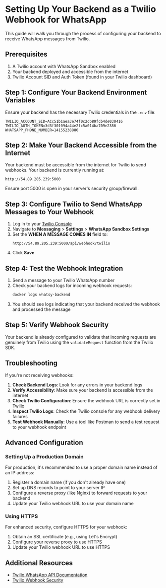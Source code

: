 # Setting Up Your Backend as a Twilio Webhook for WhatsApp

This guide will walk you through the process of configuring your backend to receive WhatsApp messages from Twilio.

## Prerequisites

1. A Twilio account with WhatsApp Sandbox enabled
2. Your backend deployed and accessible from the internet
3. Twilio Account SID and Auth Token (found in your Twilio dashboard)

## Step 1: Configure Your Backend Environment Variables

Ensure your backend has the necessary Twilio credentials in the `.env` file:

```
TWILIO_ACCOUNT_SID=ACc51b1aea3e74f0c2cb89fcb4de030416
TWILIO_AUTH_TOKEN=3d3f301094a44e2fc5a014ba709e2386
WHATSAPP_PHONE_NUMBER=14155238886
```

## Step 2: Make Your Backend Accessible from the Internet

Your backend must be accessible from the internet for Twilio to send webhooks. Your backend is currently running at:

```
http://54.89.205.239:5000
```

Ensure port 5000 is open in your server's security group/firewall.

## Step 3: Configure Twilio to Send WhatsApp Messages to Your Webhook

1. Log in to your [Twilio Console](https://www.twilio.com/console)
2. Navigate to **Messaging** > **Settings** > **WhatsApp Sandbox Settings**
3. Set the **WHEN A MESSAGE COMES IN** field to:
   ```
   http://54.89.205.239:5000/api/webhook/twilio
   ```
4. Click **Save**

## Step 4: Test the Webhook Integration

1. Send a message to your Twilio WhatsApp number
2. Check your backend logs for incoming webhook requests:
   ```bash
   docker logs whatsy-backend
   ```
3. You should see logs indicating that your backend received the webhook and processed the message

## Step 5: Verify Webhook Security

Your backend is already configured to validate that incoming requests are genuinely from Twilio using the `validateRequest` function from the Twilio SDK.

## Troubleshooting

If you're not receiving webhooks:

1. **Check Backend Logs**: Look for any errors in your backend logs
2. **Verify Accessibility**: Make sure your backend is accessible from the internet
3. **Check Twilio Configuration**: Ensure the webhook URL is correctly set in Twilio
4. **Inspect Twilio Logs**: Check the Twilio console for any webhook delivery failures
5. **Test Webhook Manually**: Use a tool like Postman to send a test request to your webhook endpoint

## Advanced Configuration

### Setting Up a Production Domain

For production, it's recommended to use a proper domain name instead of an IP address:

1. Register a domain name (if you don't already have one)
2. Set up DNS records to point to your server IP
3. Configure a reverse proxy (like Nginx) to forward requests to your backend
4. Update your Twilio webhook URL to use your domain name

### Using HTTPS

For enhanced security, configure HTTPS for your webhook:

1. Obtain an SSL certificate (e.g., using Let's Encrypt)
2. Configure your reverse proxy to use HTTPS
3. Update your Twilio webhook URL to use HTTPS

## Additional Resources

- [Twilio WhatsApp API Documentation](https://www.twilio.com/docs/whatsapp/api)
- [Twilio Webhook Security](https://www.twilio.com/docs/usage/webhooks/webhooks-security)
